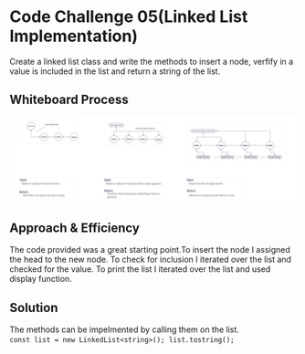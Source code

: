 # Code Challenge 05(Linked List Implementation)

 Create a linked list class and write the methods to insert a node, verfify in a value is included in the list and return a string of the list.

## Whiteboard Process

![Code Challenge 08](./img/cc05.png)


## Approach & Efficiency

The code provided was a great starting point.To insert the node I assigned the head to the new node. To check for inclusion I iterated over the list and checked for the value. To print the list I iterated over the list and used display function.

## Solution

The methods can be impelmented by calling them on the list.  
`const list = new LinkedList<string>();
list.tostring();`